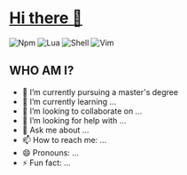 # [Hi there 👋](https://github.com/legbor)

![Npm](https://img.shields.io/badge/npm-build-brightgreen?style=flat&logo=npm&logoColor=orange&color=blue
)
![Lua](https://img.shields.io/badge/lua-build-brightgreen?style=flat&logo=lua&logoColor=blue&color=red
)
![Shell](https://img.shields.io/badge/shell-build-brightgreen?style=flat&logo=shell&logoColor=black&color=purple
)
![Vim](https://img.shields.io/badge/vim-build-brightgreen?style=flat&logo=vim&logoColor=orange&labelColor=white&color=orange
)

## WHO AM I?
- 🔭 I’m currently pursuing a master's degree
- 🌱 I’m currently learning ...
- 👯 I’m looking to collaborate on ...
- 🤔 I’m looking for help with ...
- 💬 Ask me about ...
- 📫 How to reach me: ...
- 😄 Pronouns: ...
- ⚡ Fun fact: ...
